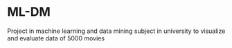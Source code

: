 # ML-DM

Project in machine learning and data mining subject in university to visualize and evaluate data of 5000 movies
